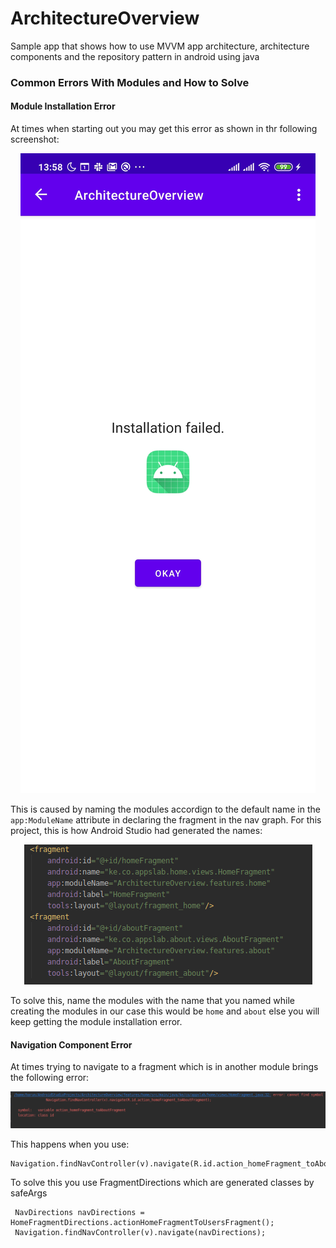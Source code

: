 # ArchitectureOverview
Sample app that shows how to use MVVM app architecture, architecture components and the repository pattern in android using java

### Common Errors With Modules and How to Solve
#### Module Installation Error
 At times when starting out you may get this error as shown in thr following screenshot:
 
 <p align="center">
  <img src="module_install_error.jpg"  alt="Module Install Error">
</p>

This is caused by naming the modules accordign to the default name in the `app:ModuleName` attribute in declaring the fragment in the nav graph. For this project, this is how Android Studio had generated the names:

 <p align="center">
  <img src="mdule_naming.png"  alt="Module Naming in Nav Graph">
</p>

To solve this, name the modules with the name that you named while creating the modules in our case this would be `home` and `about` else you will keep getting the module installation error.

#### Navigation Component Error
At times trying to navigate to a fragment which is in another module brings the following error:
 <p align="center">
  <img src="navcontroller_error.png"   alt="Navigation Component">
</p>

This happens when you use:

```
Navigation.findNavController(v).navigate(R.id.action_homeFragment_toAboutFragment)

```

To solve this you use FragmentDirections which are generated classes by safeArgs

```
 NavDirections navDirections = HomeFragmentDirections.actionHomeFragmentToUsersFragment();
 Navigation.findNavController(v).navigate(navDirections);
```



